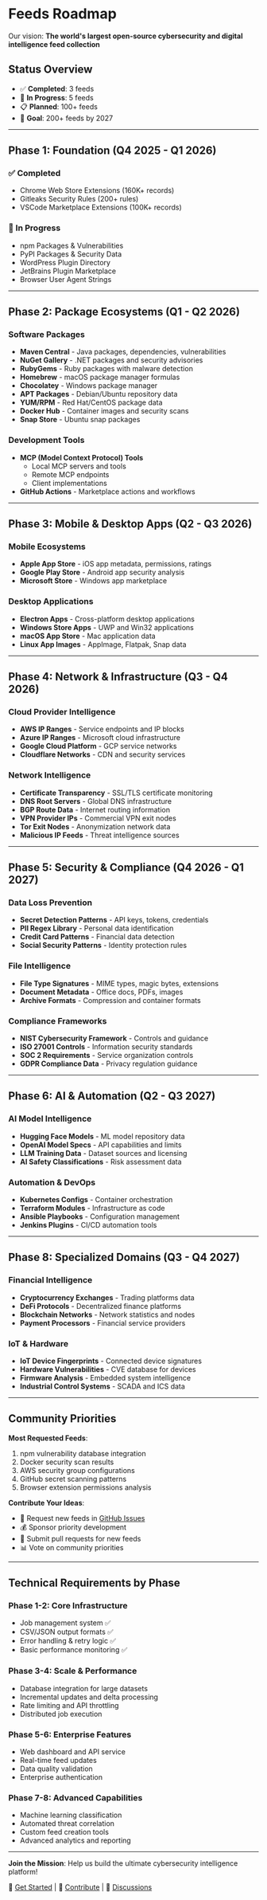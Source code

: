 # Feeds Roadmap

Our vision: **The world's largest open-source cybersecurity and digital intelligence feed collection**

## Status Overview

- ✅ **Completed**: 3 feeds
- 🚧 **In Progress**: 5 feeds  
- 📋 **Planned**: 100+ feeds
- 🎯 **Goal**: 200+ feeds by 2027

---

## Phase 1: Foundation (Q4 2025 - Q1 2026)

### ✅ Completed
- Chrome Web Store Extensions (160K+ records)
- Gitleaks Security Rules (200+ rules)
- VSCode Marketplace Extensions (100K+ records)

### 🚧 In Progress
- npm Packages & Vulnerabilities
- PyPI Packages & Security Data  
- WordPress Plugin Directory
- JetBrains Plugin Marketplace
- Browser User Agent Strings

---

## Phase 2: Package Ecosystems (Q1 - Q2 2026)

### Software Packages
- **Maven Central** - Java packages, dependencies, vulnerabilities
- **NuGet Gallery** - .NET packages and security advisories
- **RubyGems** - Ruby packages with malware detection
- **Homebrew** - macOS package manager formulas
- **Chocolatey** - Windows package manager
- **APT Packages** - Debian/Ubuntu repository data
- **YUM/RPM** - Red Hat/CentOS package data
- **Docker Hub** - Container images and security scans
- **Snap Store** - Ubuntu snap packages

### Development Tools
- **MCP (Model Context Protocol) Tools**
  - Local MCP servers and tools
  - Remote MCP endpoints
  - Client implementations
- **GitHub Actions** - Marketplace actions and workflows

---

## Phase 3: Mobile & Desktop Apps (Q2 - Q3 2026)

### Mobile Ecosystems  
- **Apple App Store** - iOS app metadata, permissions, ratings
- **Google Play Store** - Android app security analysis
- **Microsoft Store** - Windows app marketplace

### Desktop Applications
- **Electron Apps** - Cross-platform desktop applications
- **Windows Store Apps** - UWP and Win32 applications  
- **macOS App Store** - Mac application data
- **Linux App Images** - AppImage, Flatpak, Snap data

---

## Phase 4: Network & Infrastructure (Q3 - Q4 2026)

### Cloud Provider Intelligence
- **AWS IP Ranges** - Service endpoints and IP blocks
- **Azure IP Ranges** - Microsoft cloud infrastructure
- **Google Cloud Platform** - GCP service networks  
- **Cloudflare Networks** - CDN and security services

### Network Intelligence  
- **Certificate Transparency** - SSL/TLS certificate monitoring
- **DNS Root Servers** - Global DNS infrastructure
- **BGP Route Data** - Internet routing information
- **VPN Provider IPs** - Commercial VPN exit nodes
- **Tor Exit Nodes** - Anonymization network data
- **Malicious IP Feeds** - Threat intelligence sources

---

## Phase 5: Security & Compliance (Q4 2026 - Q1 2027)

### Data Loss Prevention
- **Secret Detection Patterns** - API keys, tokens, credentials
- **PII Regex Library** - Personal data identification
- **Credit Card Patterns** - Financial data detection
- **Social Security Patterns** - Identity protection rules

### File Intelligence
- **File Type Signatures** - MIME types, magic bytes, extensions
- **Document Metadata** - Office docs, PDFs, images
- **Archive Formats** - Compression and container formats

### Compliance Frameworks
- **NIST Cybersecurity Framework** - Controls and guidance
- **ISO 27001 Controls** - Information security standards
- **SOC 2 Requirements** - Service organization controls
- **GDPR Compliance Data** - Privacy regulation guidance

---

## Phase 6: AI & Automation (Q2 - Q3 2027)

### AI Model Intelligence
- **Hugging Face Models** - ML model repository data
- **OpenAI Model Specs** - API capabilities and limits
- **LLM Training Data** - Dataset sources and licensing
- **AI Safety Classifications** - Risk assessment data

### Automation & DevOps
- **Kubernetes Configs** - Container orchestration
- **Terraform Modules** - Infrastructure as code
- **Ansible Playbooks** - Configuration management
- **Jenkins Plugins** - CI/CD automation tools

---

## Phase 8: Specialized Domains (Q3 - Q4 2027)

### Financial Intelligence
- **Cryptocurrency Exchanges** - Trading platforms data
- **DeFi Protocols** - Decentralized finance platforms
- **Blockchain Networks** - Network statistics and nodes
- **Payment Processors** - Financial service providers

### IoT & Hardware
- **IoT Device Fingerprints** - Connected device signatures
- **Hardware Vulnerabilities** - CVE database for devices
- **Firmware Analysis** - Embedded system intelligence
- **Industrial Control Systems** - SCADA and ICS data

---

## Community Priorities

**Most Requested Feeds**:
1. npm vulnerability database integration
2. Docker security scan results  
3. AWS security group configurations
4. GitHub secret scanning patterns
5. Browser extension permissions analysis

**Contribute Your Ideas**: 
- 🎯 Request new feeds in [GitHub Issues](https://github.com/Shellomo/Beacon/issues)
- 💰 Sponsor priority development
- 🤝 Submit pull requests for new feeds
- 📊 Vote on community priorities

---

## Technical Requirements by Phase

### Phase 1-2: Core Infrastructure
- Job management system ✅
- CSV/JSON output formats ✅  
- Error handling & retry logic ✅
- Basic performance monitoring ✅

### Phase 3-4: Scale & Performance
- Database integration for large datasets
- Incremental updates and delta processing
- Rate limiting and API throttling
- Distributed job execution

### Phase 5-6: Enterprise Features  
- Web dashboard and API service
- Real-time feed updates
- Data quality validation
- Enterprise authentication

### Phase 7-8: Advanced Capabilities
- Machine learning classification
- Automated threat correlation
- Custom feed creation tools
- Advanced analytics and reporting

---

**Join the Mission**: Help us build the ultimate cybersecurity intelligence platform! 

🚀 [Get Started](README.md) | 🤝 [Contribute](jobs/README.md) | 💬 [Discussions](https://github.com/Shellomo/Beacon/discussions)